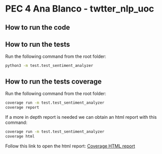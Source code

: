 # PEC 4 Ana Blanco - twtter_nlp_uoc


## How to run the code


## How to run the tests
Run the following command from the root folder:
```bash
python3 -m test.test_sentiment_analyzer
```

## How to run the tests coverage
Run the following command from the root folder:
```bash
coverage run -m test.test_sentiment_analyzer
coverage report
```

If a more in depth report is needed we can obtain an html report with this command:
```bash
coverage run -m test.test_sentiment_analyzer
coverage html
```
Follow this link to open the html report: [Coverage HTML report](/htmlcov/index.html)
